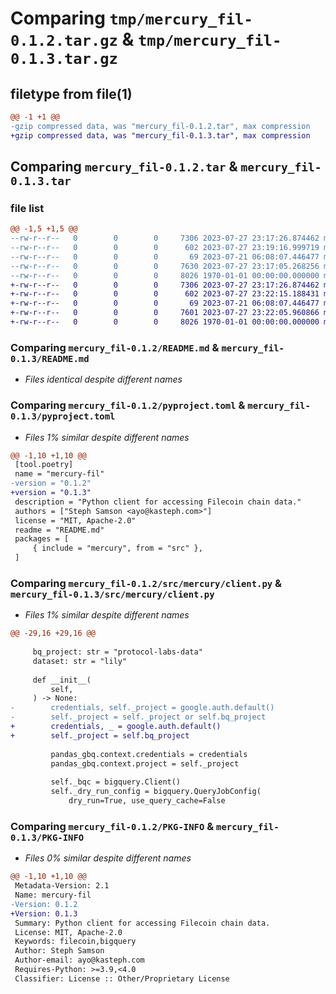 # Comparing `tmp/mercury_fil-0.1.2.tar.gz` & `tmp/mercury_fil-0.1.3.tar.gz`

## filetype from file(1)

```diff
@@ -1 +1 @@
-gzip compressed data, was "mercury_fil-0.1.2.tar", max compression
+gzip compressed data, was "mercury_fil-0.1.3.tar", max compression
```

## Comparing `mercury_fil-0.1.2.tar` & `mercury_fil-0.1.3.tar`

### file list

```diff
@@ -1,5 +1,5 @@
--rw-r--r--   0        0        0     7306 2023-07-27 23:17:26.874462 mercury_fil-0.1.2/README.md
--rw-r--r--   0        0        0      602 2023-07-27 23:19:16.999719 mercury_fil-0.1.2/pyproject.toml
--rw-r--r--   0        0        0       69 2023-07-21 06:08:07.446477 mercury_fil-0.1.2/src/mercury/__init__.py
--rw-r--r--   0        0        0     7630 2023-07-27 23:17:05.268256 mercury_fil-0.1.2/src/mercury/client.py
--rw-r--r--   0        0        0     8026 1970-01-01 00:00:00.000000 mercury_fil-0.1.2/PKG-INFO
+-rw-r--r--   0        0        0     7306 2023-07-27 23:17:26.874462 mercury_fil-0.1.3/README.md
+-rw-r--r--   0        0        0      602 2023-07-27 23:22:15.188431 mercury_fil-0.1.3/pyproject.toml
+-rw-r--r--   0        0        0       69 2023-07-21 06:08:07.446477 mercury_fil-0.1.3/src/mercury/__init__.py
+-rw-r--r--   0        0        0     7601 2023-07-27 23:22:05.960866 mercury_fil-0.1.3/src/mercury/client.py
+-rw-r--r--   0        0        0     8026 1970-01-01 00:00:00.000000 mercury_fil-0.1.3/PKG-INFO
```

### Comparing `mercury_fil-0.1.2/README.md` & `mercury_fil-0.1.3/README.md`

 * *Files identical despite different names*

### Comparing `mercury_fil-0.1.2/pyproject.toml` & `mercury_fil-0.1.3/pyproject.toml`

 * *Files 1% similar despite different names*

```diff
@@ -1,10 +1,10 @@
 [tool.poetry]
 name = "mercury-fil"
-version = "0.1.2"
+version = "0.1.3"
 description = "Python client for accessing Filecoin chain data."
 authors = ["Steph Samson <ayo@kasteph.com>"]
 license = "MIT, Apache-2.0"
 readme = "README.md"
 packages = [
     { include = "mercury", from = "src" },
 ]
```

### Comparing `mercury_fil-0.1.2/src/mercury/client.py` & `mercury_fil-0.1.3/src/mercury/client.py`

 * *Files 1% similar despite different names*

```diff
@@ -29,16 +29,16 @@
 
     bq_project: str = "protocol-labs-data"
     dataset: str = "lily"
 
     def __init__(
         self,
     ) -> None:
-        credentials, self._project = google.auth.default()
-        self._project = self._project or self.bq_project
+        credentials, _ = google.auth.default()
+        self._project = self.bq_project
         
         pandas_gbq.context.credentials = credentials
         pandas_gbq.context.project = self._project
         
         self._bqc = bigquery.Client()
         self._dry_run_config = bigquery.QueryJobConfig(
             dry_run=True, use_query_cache=False
```

### Comparing `mercury_fil-0.1.2/PKG-INFO` & `mercury_fil-0.1.3/PKG-INFO`

 * *Files 0% similar despite different names*

```diff
@@ -1,10 +1,10 @@
 Metadata-Version: 2.1
 Name: mercury-fil
-Version: 0.1.2
+Version: 0.1.3
 Summary: Python client for accessing Filecoin chain data.
 License: MIT, Apache-2.0
 Keywords: filecoin,bigquery
 Author: Steph Samson
 Author-email: ayo@kasteph.com
 Requires-Python: >=3.9,<4.0
 Classifier: License :: Other/Proprietary License
```


